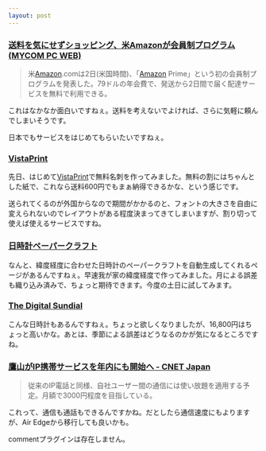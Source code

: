 ```yaml
---
layout: post
---
```

<h3><a href="http://pcweb.mycom.co.jp/news/2005/02/03/101.html">送料を気にせずショッピング、米Amazonが会員制プログラム (MYCOM PC WEB)</a></h3>
<blockquote><p>米<a href="http://www.amazon.co.jp/">Amazon</a>.comは2日(米国時間)、「<a href="http://www.amazon.co.jp/">Amazon</a> Prime」という初の会員制プログラムを発表した。79ドルの年会費で、発送から2日間で届く配達サービスを無料で利用できる。</p>
</blockquote>
<p>これはなかなか面白いですねぇ。送料を考えないでよければ、さらに気軽に頼んでしまいそうです。</p>
<p>日本でもサービスをはじめてもらいたいですねぇ。</p>
<h3><a href="http://www.vistaprint.jp/">VistaPrint</a></h3>
<p>先日、はじめて<a href="http://www.vistaprint.jp/">VistaPrint</a>で無料名刺を作ってみました。無料の割にはちゃんとした紙で、これなら送料600円でもまぁ納得できるかな、という感じです。</p>
<p>送られてくるのが外国からなので期間がかかるのと、フォントの大きさを自由に変えられないのでレイアウトがある程度決まってきてしまいますが、割り切って使えば使えるサービスですね。</p>
<h3><a href="http://www2.nict.go.jp/ka/radioastro/sundial/sundial-form.html">日時計ペーパークラフト</a></h3>
<p>なんと、緯度経度に合わせた日時計のペーパークラフトを自動生成してくれるページがあるんですねぇ。早速我が家の緯度経度で作ってみました。月による誤差も織り込み済みで、ちょっと期待できます。今度の土日に試してみます。</p>
<h3><a href="http://www.assiston.co.jp/?item=898">The Digital Sundial</a></h3>
<p>こんな日時計もあるんですねぇ。ちょっと欲しくなりましたが、16,800円はちょっと高いかな。あとは、季節による誤差はどうなるのかが気になるところですね。</p>
<h3><a href="http://japan.cnet.com/news/com/story/0,2000047668,20080467,00.htm?ref=rss">鷹山がIP携帯サービスを年内にも開始へ - CNET Japan</a></h3>
<blockquote><p>従来のIP電話と同様、自社ユーザー間の通信には使い放題を適用する予定。月額で3000円程度を目指している。</p>
</blockquote>
<p>これって、通信も通話もできるんですかね。だとしたら通信速度にもよりますが、Air Edgeから移行しても良いかも。</p>
<p><span class="error">commentプラグインは存在しません。</span> </p>
